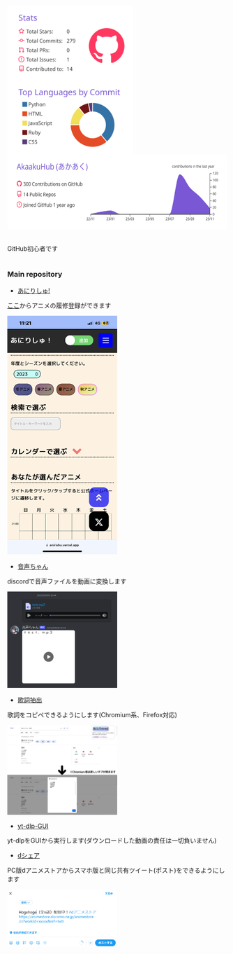 <a href="https://github.com/AkaakuHub">
  <img align="top" height="170px" src="https://raw.githubusercontent.com/AkaakuHub/AkaakuHub/main/profile-summary-card-output/buefy/3-stats.svg" />
</a>
<a href="https://github.com/AkaakuHub">
  <img align="top" height="170px" src="https://raw.githubusercontent.com/AkaakuHub/AkaakuHub/main/profile-summary-card-output/buefy/2-most-commit-language.svg" />
</a>
<a href="https://github.com/AkaakuHub">
  <img align="top" height="170px" src="https://raw.githubusercontent.com/AkaakuHub/AkaakuHub/main/profile-summary-card-output/buefy/0-profile-details.svg" />
</a>
<br>
<br>
<br>
<div>
  GitHub初心者です<br>
</div>

# 

### Main repository

- <a href="https://github.com/AkaakuHub/anirish">あにりしゅ!</a>

<a href="https://anirishu.vercel.app/">ここ</a>からアニメの履修登録ができます

<img width="50%" alt="anirishu_img" src="https://github.com/AkaakuHub/AkaakuHub/blob/main/thumbnail/anirishu.png">

- <a href="https://github.com/AkaakuHub/AudioToVideo-Discord-bot">音声ちゃん</a>

discordで音声ファイルを動画に変換します

<img width="50%" alt="onseichan_img" src="https://github.com/AkaakuHub/AkaakuHub/blob/main/thumbnail/onsei_demo.png">

- <a href="https://github.com/AkaakuHub/LyricsExtractor">歌詞抽出</a>

歌詞をコピペできるようにします(Chromium系、Firefox対応)

<img width="50%" alt="Lyrics_img" src="https://github.com/AkaakuHub/AkaakuHub/blob/main/thumbnail/LyricsExtractor_demo.png">

- <a href="https://github.com/AkaakuHub/yt-dlp-GUI">yt-dlp-GUI</a>

yt-dlpをGUIから実行します(ダウンロードした動画の責任は一切負いません)

- <a href="https://github.com/AkaakuHub/dShare">dシェア</a>

PC版dアニメストアからスマホ版と同じ共有ツイート(ポスト)をできるようにします

<img width="50%" alt="dShare_img" src="https://github.com/AkaakuHub/AkaakuHub/blob/main/thumbnail/dShare1.png">

